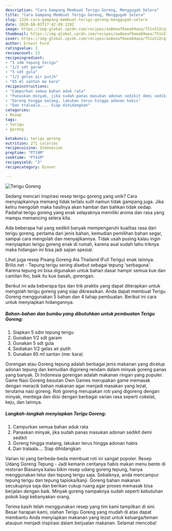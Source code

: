 ```yaml
---
description: "Cara Gampang Membuat Terigu Goreng, Menggugah Selera"
title: "Cara Gampang Membuat Terigu Goreng, Menggugah Selera"
slug: 1226-cara-gampang-membuat-terigu-goreng-menggugah-selera
date: 2020-08-03T17:42:09.139Z
image: https://img-global.cpcdn.com/recipes/aa8eeaf9aea04aea/751x532cq70/terigu-goreng-foto-resep-utama.jpg
thumbnail: https://img-global.cpcdn.com/recipes/aa8eeaf9aea04aea/751x532cq70/terigu-goreng-foto-resep-utama.jpg
cover: https://img-global.cpcdn.com/recipes/aa8eeaf9aea04aea/751x532cq70/terigu-goreng-foto-resep-utama.jpg
author: Ernest Ford
ratingvalue: 3
reviewcount: 13
recipeingredient:
- "5 sdm tepung terigu"
- "1/2 sdt garam"
- "5 sdt gula"
- "1/2 gelas air putih"
- "65 ml santan me kara"
recipeinstructions:
- "Campurkan semua bahan aduk rata"
- "Panaskan minyak, jika sudah panas masukan adonan sedikit demi sedikit"
- "Goreng hingga matang, lakukan terus hingga adonan habis"
- "Dan tralaala.... Siap dihidangkan"
categories:
- Resep
tags:
- terigu
- goreng

katakunci: terigu goreng 
nutrition: 271 calories
recipecuisine: Indonesian
preptime: "PT19M"
cooktime: "PT41M"
recipeyield: "3"
recipecategory: Dinner

---
```



![Terigu Goreng](https://img-global.cpcdn.com/recipes/aa8eeaf9aea04aea/751x532cq70/terigu-goreng-foto-resep-utama.jpg)

Sedang mencari inspirasi resep terigu goreng yang unik? Cara menyiapkannya memang tidak terlalu sulit namun tidak gampang juga. Jika keliru mengolah maka hasilnya akan hambar dan bahkan tidak sedap. Padahal terigu goreng yang enak selayaknya memiliki aroma dan rasa yang mampu memancing selera kita.

Ada beberapa hal yang sedikit banyak mempengaruhi kualitas rasa dari terigu goreng, pertama dari jenis bahan, kemudian pemilihan bahan segar, sampai cara mengolah dan menyajikannya. Tidak usah pusing kalau ingin menyiapkan terigu goreng enak di rumah, karena asal sudah tahu triknya maka hidangan ini bisa jadi sajian spesial.

Lihat juga resep Pisang Goreng Ala Thailand (Full Terigu) enak lainnya. Brilio.net - Tepung terigu sering disebut sebagai tepung &#39;serbaguna&#39;. Karena tepung ini bisa digunakan untuk bahan dasar hampir semua kue dan camilan lho, baik itu kue basah, gorengan.


Berikut ini ada beberapa tips dan trik praktis yang dapat diterapkan untuk mengolah terigu goreng yang siap dikreasikan. Anda dapat membuat Terigu Goreng menggunakan 5 bahan dan 4 tahap pembuatan. Berikut ini cara untuk menyiapkan hidangannya.

<!--inarticleads1-->

##### Bahan-bahan dan bumbu yang dibutuhkan untuk pembuatan Terigu Goreng:

1. Siapkan 5 sdm tepung terigu
1. Gunakan 1/2 sdt garam
1. Gunakan 5 sdt gula
1. Sediakan 1/2 gelas air putih
1. Gunakan 65 ml santan (me: kara)


Gorengan atau Goreng tepung adalah berbagai jenis makanan yang dicelup adonan tepung dan kemudian digoreng rendam dalam minyak goreng panas yang banyak. Di Indonesia gorengan adalah makanan ringan yang populer. Game Nasi Goreng besutan Own Games merupakan game memasak dengan meracik bahan makanan agar menjadi masakan yang lezat, terutama nasi goreng. Roti goreng merupakan roti yang digoreng dengan minyak, mentega dan diisi dengan berbagai varian rasa seperti cokelat, keju, dan lainnya. 

<!--inarticleads2-->

##### Langkah-langkah menyiapkan Terigu Goreng:

1. Campurkan semua bahan aduk rata
1. Panaskan minyak, jika sudah panas masukan adonan sedikit demi sedikit
1. Goreng hingga matang, lakukan terus hingga adonan habis
1. Dan tralaala.... Siap dihidangkan


Varian isi yang berbeda-beda membuat roti ini sangat popoler. Resep Udang Goreng Tepung - Jadi kemarin ceritanya habis makan menu bento di restoran Biasanya kalau bikin resep udang goreng tepung, hanya menggunakan telur dan tepung terigu saja. Sebaiknya, anda mencampur tepung terigu dan tepung tapioka/kanji. Goreng bahan makanan secukupnya saja dan berikan cukup ruang agar proses memasak bisa berjalan dengan baik. Minyak goreng nampaknya sudah seperti kebutuhan pokok bagi kebanyakan orang. 

Terima kasih telah menggunakan resep yang tim kami tampilkan di sini. Besar harapan kami, olahan Terigu Goreng yang mudah di atas dapat membantu Anda menyiapkan makanan yang lezat untuk keluarga/teman ataupun menjadi inspirasi dalam berjualan makanan. Selamat mencoba!
